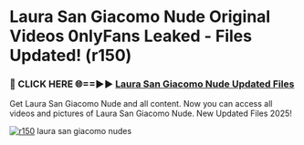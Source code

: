 # Laura San Giacomo Nude Original Videos 0nlyFans Leaked - Files Updated! (r150)

<h3>🔴 CLICK HERE 🌐==►► <a href="https://tinyurl.com/yc6ubb5a" rel="nofollow">Laura San Giacomo Nude Updated Files</a></h3>

Get Laura San Giacomo Nude and all content. Now you can access all videos and pictures of Laura San Giacomo Nude. New Updated Files 2025!

[![r150](https://i.imgur.com/7eu0CRL.gif)](https://tinyurl.com/yc6ubb5a)
laura san giacomo nudes